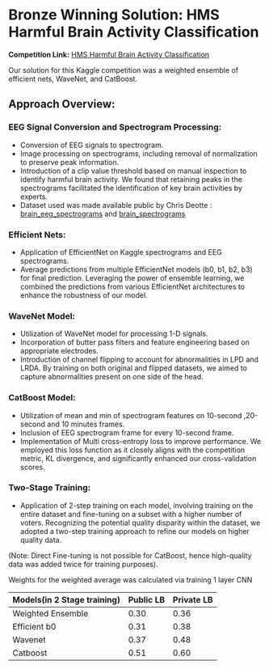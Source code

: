 # Bronze Winning Solution: HMS Harmful Brain Activity Classification

**Competition Link:** [HMS Harmful Brain Activity Classification](https://www.kaggle.com/competitions/hms-harmful-brain-activity-classification/overview)

Our solution for this Kaggle competition was a weighted ensemble of efficient nets, WaveNet, and CatBoost.

## Approach Overview:

### EEG Signal Conversion and Spectrogram Processing:
- Conversion of EEG signals to spectrogram.
- Image processing on spectrograms, including removal of normalization to preserve peak information.
- Introduction of a clip value threshold based on manual inspection to identify harmful brain activity. We found that retaining peaks in the spectrograms facilitated the identification of key brain activities by experts.
- Dataset used was made available public by Chris Deotte : [brain_eeg_spectrograms](https://www.kaggle.com/datasets/cdeotte/brain-eeg-spectrograms) and [brain_spectrograms](https://www.kaggle.com/datasets/cdeotte/brain-spectrograms) 

### Efficient Nets:
- Application of EfficientNet on Kaggle spectrograms and EEG spectrograms.
- Average predictions from multiple EfficientNet models (b0, b1, b2, b3) for final prediction. Leveraging the power of ensemble learning, we combined the predictions from various EfficientNet architectures to enhance the robustness of our model.

### WaveNet Model:
- Utilization of WaveNet model for processing 1-D signals.
- Incorporation of butter pass filters and feature engineering based on appropriate electrodes.
- Introduction of channel flipping to account for abnormalities in LPD and LRDA. By training on both original and flipped datasets, we aimed to capture abnormalities present on one side of the head.

### CatBoost Model:
- Utilization of mean and min of spectrogram features on 10-second ,20-second and 10 minutes frames.
- Inclusion of EEG spectrogram frame for every 10-second frame.
- Implementation of Multi cross-entropy loss to improve performance. We employed this loss function as it closely aligns with the competition metric, KL divergence, and significantly enhanced our cross-validation scores.

### Two-Stage Training:
- Application of 2-step training on each model, involving training on the entire dataset and fine-tuning on a subset with a higher number of voters. Recognizing the potential quality disparity within the dataset, we adopted a two-step training approach to refine our models on higher quality data.

(Note: Direct Fine-tuning is not possible for CatBoost, hence high-quality data was added twice for training purposes).

Weights for the weighted average was calculated via training 1 layer CNN 

| Models(in 2 Stage training) | Public LB| Private LB|
|-----------------|-----------------|-----------------|
| Weighted Ensemble| 0.30 | 0.36 |
| Efficient b0 | 0.31 | 0.38 |
| Wavenet| 0.37 | 0.48 |
| Catboost| 0.51 | 0.60 |

